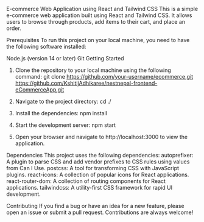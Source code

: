E-commerce Web Application using React and Tailwind CSS
This is a simple e-commerce web application built using React and Tailwind CSS. It allows users to browse through products, add items to their cart, and place an order.

Prerequisites
To run this project on your local machine, you need to have the following software installed:

Node.js (version 14 or later)
Git
Getting Started

1. Clone the repository to your local machine using the following command:
   git clone https://github.com/your-username/ecommerce.git
   https://github.com/KshitijAdhikaree/nestnepal-frontend-eCommerceApp.git

2. Navigate to the project directory:
   cd ./

3. Install the dependencies:
   npm install

4. Start the development server:
   npm start

5. Open your browser and navigate to http://localhost:3000 to view the application.

Dependencies
This project uses the following dependencies:
autoprefixer: A plugin to parse CSS and add vendor prefixes to CSS rules using values from Can I Use.
postcss: A tool for transforming CSS with JavaScript plugins.
react-icons: A collection of popular icons for React applications.
react-router-dom: A collection of routing components for React applications.
tailwindcss: A utility-first CSS framework for rapid UI development.

Contributing
If you find a bug or have an idea for a new feature, please open an issue or submit a pull request. Contributions are always welcome!
